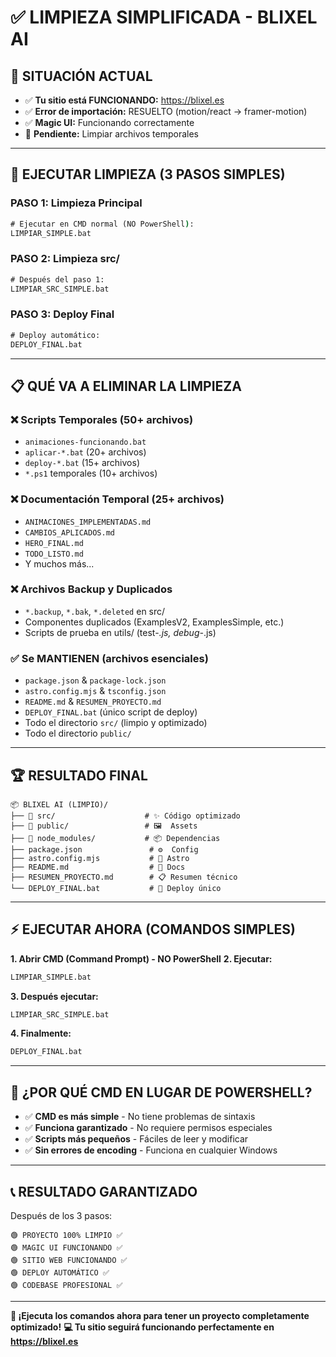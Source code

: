 # ✅ LIMPIEZA SIMPLIFICADA - BLIXEL AI

## 🎯 **SITUACIÓN ACTUAL**
- ✅ **Tu sitio está FUNCIONANDO:** https://blixel.es
- ✅ **Error de importación:** RESUELTO (motion/react → framer-motion)
- ✅ **Magic UI:** Funcionando correctamente
- 🧹 **Pendiente:** Limpiar archivos temporales

---

## 🚀 **EJECUTAR LIMPIEZA (3 PASOS SIMPLES)**

### **PASO 1: Limpieza Principal**
```cmd
# Ejecutar en CMD normal (NO PowerShell):
LIMPIAR_SIMPLE.bat
```

### **PASO 2: Limpieza src/**
```cmd
# Después del paso 1:
LIMPIAR_SRC_SIMPLE.bat
```

### **PASO 3: Deploy Final**
```cmd
# Deploy automático:
DEPLOY_FINAL.bat
```

---

## 📋 **QUÉ VA A ELIMINAR LA LIMPIEZA**

### **❌ Scripts Temporales (50+ archivos)**
- `animaciones-funcionando.bat`
- `aplicar-*.bat` (20+ archivos)
- `deploy-*.bat` (15+ archivos)
- `*.ps1` temporales (10+ archivos)

### **❌ Documentación Temporal (25+ archivos)**
- `ANIMACIONES_IMPLEMENTADAS.md`
- `CAMBIOS_APLICADOS.md`
- `HERO_FINAL.md`
- `TODO_LISTO.md`
- Y muchos más...

### **❌ Archivos Backup y Duplicados**
- `*.backup`, `*.bak`, `*.deleted` en src/
- Componentes duplicados (ExamplesV2, ExamplesSimple, etc.)
- Scripts de prueba en utils/ (test-*.js, debug-*.js)

### **✅ Se MANTIENEN (archivos esenciales)**
- `package.json` & `package-lock.json`
- `astro.config.mjs` & `tsconfig.json`
- `README.md` & `RESUMEN_PROYECTO.md`
- `DEPLOY_FINAL.bat` (único script de deploy)
- Todo el directorio `src/` (limpio y optimizado)
- Todo el directorio `public/`

---

## 🏆 **RESULTADO FINAL**

```
📦 BLIXEL AI (LIMPIO)/
├── 📁 src/                    # ✨ Código optimizado
├── 📁 public/                 # 🖼️  Assets
├── 📁 node_modules/           # 📦 Dependencias
├── package.json               # ⚙️  Config
├── astro.config.mjs           # 🚀 Astro
├── README.md                  # 📖 Docs
├── RESUMEN_PROYECTO.md        # 📋 Resumen técnico
└── DEPLOY_FINAL.bat           # 🚀 Deploy único
```

---

## ⚡ **EJECUTAR AHORA (COMANDOS SIMPLES)**

**1. Abrir CMD (Command Prompt) - NO PowerShell**
**2. Ejecutar:**
```cmd
LIMPIAR_SIMPLE.bat
```
**3. Después ejecutar:**
```cmd
LIMPIAR_SRC_SIMPLE.bat  
```
**4. Finalmente:**
```cmd
DEPLOY_FINAL.bat
```

---

## 🎯 **¿POR QUÉ CMD EN LUGAR DE POWERSHELL?**

- ✅ **CMD es más simple** - No tiene problemas de sintaxis
- ✅ **Funciona garantizado** - No requiere permisos especiales
- ✅ **Scripts más pequeños** - Fáciles de leer y modificar
- ✅ **Sin errores de encoding** - Funciona en cualquier Windows

---

## 📞 **RESULTADO GARANTIZADO**

Después de los 3 pasos:
```
🟢 PROYECTO 100% LIMPIO ✅
🟢 MAGIC UI FUNCIONANDO ✅
🟢 SITIO WEB FUNCIONANDO ✅
🟢 DEPLOY AUTOMÁTICO ✅
🟢 CODEBASE PROFESIONAL ✅
```

---

**🚀 ¡Ejecuta los comandos ahora para tener un proyecto completamente optimizado!**
**💻 Tu sitio seguirá funcionando perfectamente en https://blixel.es**
